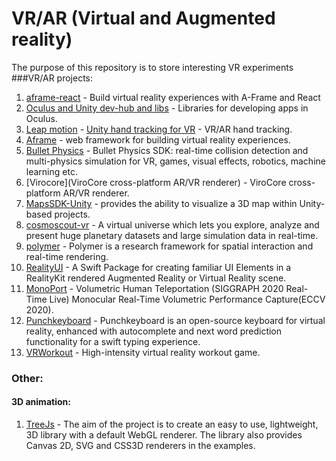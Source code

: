 # VR/AR (Virtual and Augmented reality)
The purpose of this repository is to store interesting VR experiments
###VR/AR projects:
1. [aframe-react](https://github.com/supermedium/aframe-react) - Build virtual reality experiences with A-Frame and React
1. [Oculus and Unity dev-hub and libs](https://developer.oculus.com/downloads/package/oculus-developer-hub-mac/) - Libraries for developing apps in Oculus.
1. [Leap motion](https://github.com/leapmotion/UnityModules) - [Unity hand tracking for VR](https://developer.leapmotion.com/unity/) - VR/AR hand tracking.
1. [Aframe](https://github.com/aframevr/aframe) - web framework for building virtual reality experiences.
1. [Bullet Physics](https://github.com/bulletphysics/bullet3) - Bullet Physics SDK: real-time collision detection and multi-physics simulation for VR, games, visual effects, robotics, machine learning etc.
1. [Virocore](ViroCore cross-platform AR/VR renderer) - ViroCore cross-platform AR/VR renderer.
1. [MapsSDK-Unity](https://github.com/microsoft/MapsSDK-Unity) - provides the ability to visualize a 3D map within Unity-based projects.
1. [cosmoscout-vr](https://github.com/cosmoscout/cosmoscout-vr) - A virtual universe which lets you explore, analyze and present huge planetary datasets and large simulation data in real-time.
1. [polymer](https://github.com/ddiakopoulos/polymer) - Polymer is a research framework for spatial interaction and real-time rendering.
1. [RealityUI](https://github.com/maxxfrazer/RealityUI) - A Swift Package for creating familiar UI Elements in a RealityKit rendered Augmented Reality or Virtual Reality scene.
1. [MonoPort](https://github.com/Project-Splinter/MonoPort) - Volumetric Human Teleportation (SIGGRAPH 2020 Real-Time Live) Monocular Real-Time Volumetric Performance Capture(ECCV 2020).
1. [Punchkeyboard](https://github.com/rjth/Punchkeyboard) - Punchkeyboard is an open-source keyboard for virtual reality, enhanced with autocomplete and next word prediction functionality for a swift typing experience.
1. [VRWorkout](https://github.com/mgschwan/VRWorkout) - High-intensity virtual reality workout game.
### Other:
#### 3D animation:
1. [TreeJs](https://github.com/mrdoob/three.js/) - The aim of the project is to create an easy to use, lightweight, 3D library with a default WebGL renderer. The library also provides Canvas 2D, SVG and CSS3D renderers in the examples.